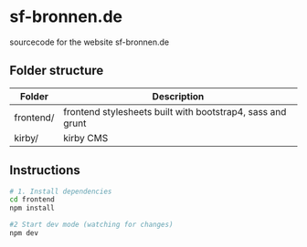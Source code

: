 # sf-bronnen.de

sourcecode for the website sf-bronnen.de

## Folder structure

|Folder|Description|
|---|---|
|frontend/|frontend stylesheets built with bootstrap4, sass and grunt|
|kirby/|kirby CMS|

## Instructions
```bash
# 1. Install dependencies
cd frontend
npm install

#2 Start dev mode (watching for changes)
npm dev
```
